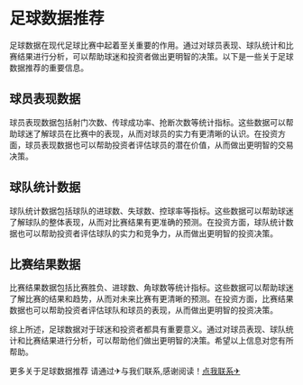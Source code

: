 # 足球数据推荐

足球数据在现代足球比赛中起着至关重要的作用。通过对球员表现、球队统计和比赛结果进行分析，可以帮助球迷和投资者做出更明智的决策。以下是一些关于足球数据推荐的重要信息。

## 球员表现数据

球员表现数据包括射门次数、传球成功率、抢断次数等统计指标。这些数据可以帮助球迷了解球员在比赛中的表现，从而对球员的实力有更清晰的认识。在投资方面，球员表现数据也可以帮助投资者评估球员的潜在价值，从而做出更明智的交易决策。

## 球队统计数据

球队统计数据包括球队的进球数、失球数、控球率等指标。这些数据可以帮助球迷了解球队的整体表现，从而对比赛结果有更准确的预测。在投资方面，球队统计数据也可以帮助投资者评估球队的实力和竞争力，从而做出更明智的投资决策。

## 比赛结果数据

比赛结果数据包括比赛胜负、进球数、角球数等统计指标。这些数据可以帮助球迷了解比赛的结果和趋势，从而对未来比赛有更清晰的预测。在投资方面，比赛结果数据也可以帮助投资者评估球队和球员的表现，从而做出更明智的投资决策。

综上所述，足球数据对于球迷和投资者都具有重要意义。通过对球员表现、球队统计和比赛结果进行分析，可以帮助他们做出更明智的决策。希望以上信息对您有所帮助。

更多关于足球数据推荐 请通过✈与我们联系,感谢阅读！[点我联系✈](https://auth.G208.com)